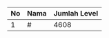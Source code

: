 | No | Nama            | Jumlah Level |
|----|-----------------|--------------|
| 1  | #    |    4608        |
